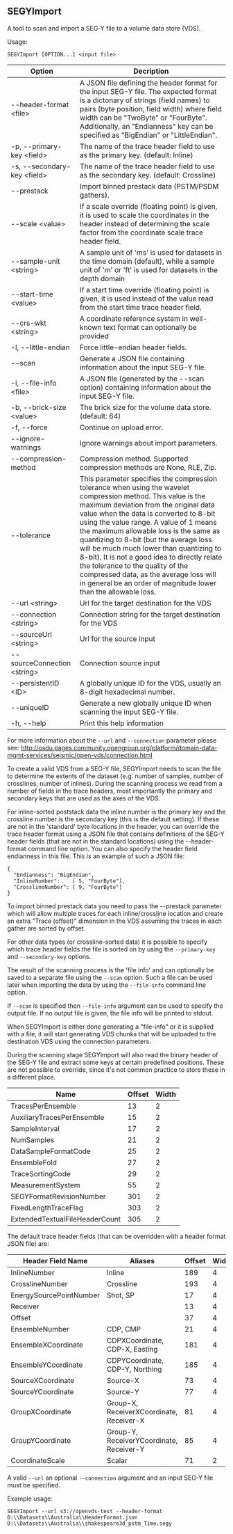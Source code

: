 ## SEGYImport

A tool to scan and import a SEG-Y file to a volume data store (VDS).

Usage:
```
SEGYImport [OPTION...] <input file>
```

| Option                            | Decription              |
|-----------------------------------|-------------------------|
|     --header-format \<file>       | A JSON file defining the header format for the input SEG-Y file. The expected format is a dictonary of strings (field names) to pairs (byte position, field width) where field width can be "TwoByte" or "FourByte". Additionally, an "Endianness" key can be specified as "BigEndian" or "LittleEndian". |
| -p, --primary-key \<field>        | The name of the trace header field to use as the primary key. (default: Inline) |
| -s, --secondary-key \<field>      | The name of the trace header field to use as the secondary key. (default: Crossline) |
|     --prestack                    | Import binned prestack data (PSTM/PSDM gathers). |
|     --scale \<value>              | If a scale override (floating point) is given, it is used to scale the coordinates in the header instead of determining the scale factor from the coordinate scale trace header field. |
| --sample-unit \<string>           | A sample unit of 'ms' is used for datasets in the time domain (default), while a sample unit of 'm' or 'ft' is used for datasets in the depth domain |
| --start-time \<value>              | If a start time override (floating point) is given, it is used instead of the value read from the start time trace header field. |
| --crs-wkt \<string>               | A coordinate reference system in well-known text format can optionally be provided |
| -l, --little-endian               | Force little-endian header fields. |
|     --scan                        | Generate a JSON file containing information about the input SEG-Y file. |
| -i, --file-info \<file>           | A JSON file (generated by the --scan option) containing information about the input SEG-Y file. |
| -b, --brick-size \<value>         | The brick size for the volume data store. (default: 64)
| -f, --force                       | Continue on upload error.
|     --ignore-warnings             | Ignore warnings about import parameters.
|     --compression-method          | Compression method. Supported compression methods are None, RLE, Zip.|
|     --tolerance                   | This parameter specifies the compression tolerance when using the wavelet compression method. This value is the maximum deviation from the original data value when the data is converted to 8-bit using the value range. A value of 1 means the maximum allowable loss is the same as quantizing to 8-bit (but the average loss will be much much lower than quantizing to 8-bit). It is not a good idea to directly relate the tolerance to the quality of the compressed data, as the average loss will in general be an order of magnitude lower than the allowable loss. |
|     --url \<string>               | Url for the target destination for the VDS
|     --connection \<string>        | Connection string for the target destination for the VDS
|     --sourceUrl \<string>         | Url for the source input 
|     --sourceConnection \<string>  | Connection source input
|     --persistentID \<ID>          | A globally unique ID for the VDS, usually an 8-digit hexadecimal number.
|     --uniqueID                    | Generate a new globally unique ID when scanning the input SEG-Y file.
| -h, --help                        | Print this help information

For more information about the ``--url`` and ``--connection`` parameter please see:
http://osdu.pages.community.opengroup.org/platform/domain-data-mgmt-services/seismic/open-vds/connection.html

To create a valid VDS from a SEG-Y file, SEGYImport needs to scan the file to
determine the extents of the dataset (e.g. number of samples, number of
crosslines, number of inlines). During the scanning process we read from a
number of fields in the trace headers, most importantly the primary and
secondary keys that are used as the axes of the VDS. 

For inline-sorted poststack data the inline number is the primary key and the
crossline number is the secondary key (this is the default setting). If these
are not in the 'standard' byte locations in the header, you can override the
trace header format using a JSON file that contains definitions of the SEG-Y
header fields (that are not in the standard locations) using the
--header-format command line option. You can also specify the header field
endianness in this file. This is an example of such a JSON file:

```
{
  "Endianness": "BigEndian",
  "InlineNumber":    [ 5, "FourByte"],
  "CrosslineNumber": [ 9, "FourByte"]
}
```

To import binned prestack data you need to pass the --prestack parameter which will allow multiple traces for each inline/crossline location and create an extra "Trace (offset)" dimension in the VDS assuming the traces in each gather are sorted by offset.

For other data types (or crossline-sorted data) it is possible to
specify which trace header fields the file is sorted on by using the
`--primary-key` and `--secondary-key` options.

  The result of the scanning process is the 'file info' and can optionally be
saved to a separate file using the `--scan` option. Such a file can be used
later when importing the data by using the
`--file-info` command line option.

If `--scan` is specified then `--file-info` argument can be used to specify the
output file. If no output file is given, the file info will be printed to
stdout.

When SEGYImport is either done generating a "file-info" or it is supplied with
a file, it will start generating VDS chunks that will be uploaded to the
destination VDS using the
connection parameters.

During the scanning stage SEGYImport will also read the binary header of the
SEG-Y file and extract some keys at certain predefined positions. These are not
possible to override, since it's not common practice to store these in a
different place.

| Name                           | Offset | Width |
|--------------------------------|--------|-------|
| TracesPerEnsemble              | 13     | 2     |
| AuxiliaryTracesPerEnsemble     | 15     | 2     |
| SampleInterval                 | 17     | 2     |
| NumSamples                     | 21     | 2     |
| DataSampleFormatCode           | 25     | 2     |
| EnsembleFold                   | 27     | 2     |
| TraceSortingCode               | 29     | 2     |
| MeasurementSystem              | 55     | 2     |
| SEGYFormatRevisionNumber       | 301    | 2     |
| FixedLengthTraceFlag           | 303    | 2     |
| ExtendedTextualFileHeaderCount | 305    | 2     |

The default trace header fields (that can be overridden with a header format JSON file) are:

| Header Field Name       | Aliases                                  | Offset | Width |
|-------------------------|------------------------------------------|--------|-------|
| InlineNumber            | Inline                                   | 189    | 4     |
| CrosslineNumber         | Crossline                                | 193    | 4     |
| EnergySourcePointNumber | Shot, SP                                 |  17    | 4     |
| Receiver                |                                          |  13    | 4     |
| Offset                  |                                          |  37    | 4     |
| EnsembleNumber          | CDP, CMP                                 |  21    | 4     |
| EnsembleXCoordinate     | CDPXCoordinate, CDP-X, Easting           | 181    | 4     |
| EnsembleYCoordinate     | CDPYCoordinate, CDP-Y, Northing          | 185    | 4     |
| SourceXCoordinate       | Source-X                                 |  73    | 4     |
| SourceYCoordinate       | Source-Y                                 |  77    | 4     |
| GroupXCoordinate        | Group-X, ReceiverXCoordinate, Receiver-X |  81    | 4     |
| GroupYCoordinate        | Group-Y, ReceiverYCoordinate, Receiver-Y |  85    | 4     |
| CoordinateScale         | Scalar                                   |  71    | 2     |

A valid ``--url`` an optional ``--connection`` argument and an
input SEG-Y file must be specified.

Example usage:
```
SEGYImport --url s3://openvds-test --header-format D:\\Datasets\\Australia\\HeaderFormat.json D:\\Datasets\\Australia\\shakespeare3d_pstm_Time.segy
```
